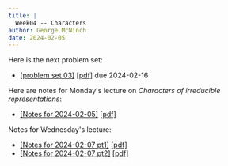 ```yaml
---
title: |
  Week04 -- Characters
author: George McNinch  
date: 2024-02-05
---
```


Here is the next problem set:

- [[problem set 03]](/course-assignments/PS03--rep-theory.html) [[pdf]](/course-assignments/PS03--rep-theory.pdf) due 2024-02-16


Here are notes for Monday's lecture on *Characters of irreducible representations*:

- [[Notes for 2024-02-05]](/course-contents/2024-02-05--notes-RT.html) [[pdf]](/course-contents/2024-02-05--notes-RT.pdf)

Notes for Wednesday's lecture:

- [[Notes for 2024-02-07 pt1]](/course-contents/2024-02-07--notes-RT--functions.html) [[pdf]](/course-contents/2024-02-07--notes-RT--functions.pdf)
- [[Notes for 2024-02-07 pt2]](/course-contents/2024-02-07--notes-RT--diaconis-paper.html) [[pdf]](/course-contents/2024-02-07--notes-RT--diaconis-paper.pdf)
